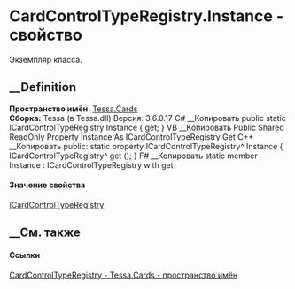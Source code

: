 # CardControlTypeRegistry.Instance - свойство
Экземпляр класса.
##  __Definition
 **Пространство имён:** [Tessa.Cards](N_Tessa_Cards.htm)  
 **Сборка:** Tessa (в Tessa.dll) Версия: 3.6.0.17
C# __Копировать
     public static ICardControlTypeRegistry Instance { get; }
VB __Копировать
     Public Shared ReadOnly Property Instance As ICardControlTypeRegistry
    	Get
C++ __Копировать
     public:
    static property ICardControlTypeRegistry^ Instance {
    	ICardControlTypeRegistry^ get ();
    }
F# __Копировать
     static member Instance : ICardControlTypeRegistry with get
#### Значение свойства
[ICardControlTypeRegistry](T_Tessa_Cards_ICardControlTypeRegistry.htm)
##  __См. также
#### Ссылки
[CardControlTypeRegistry - ](T_Tessa_Cards_CardControlTypeRegistry.htm)
[Tessa.Cards - пространство имён](N_Tessa_Cards.htm)

